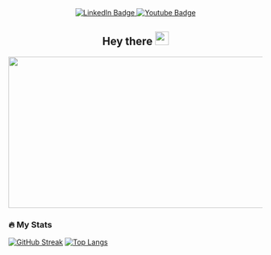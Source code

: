 
<div id="header" align="center">
  <div id="badges">
  <a href="https://www.linkedin.com/in/steven-oketch">
    <img src="https://img.shields.io/badge/LinkedIn-blue?style=for-the-badge&logo=linkedin&logoColor=white" alt="LinkedIn Badge"/>
  </a>
  <a href="https://www.youtube.com/channel/UCHiel-1M5FJ_rhha5nhHJ4Q">
    <img src="https://img.shields.io/badge/YouTube-red?style=for-the-badge&logo=youtube&logoColor=white" alt="Youtube Badge"/>
  </a>
  </div>
  
  <img src="https://komarev.com/ghpvc/?username=Steven-zion&style=flat-square&color=blue" alt=""/>
  
  
 <h2> Hey there
    <img src="https://media.giphy.com/media/hvRJCLFzcasrR4ia7z/giphy.gif" width="27px" height="27px"/>
  </h2
  <div align="center">
    <img src="https://media.giphy.com/media/SWoSkN6DxTszqIKEqv/giphy.gif" width="600" height="300"/>
  </div>
  
### :fire: My Stats
  
  [![GitHub Streak](http://github-readme-streak-stats.herokuapp.com?user=Steven-zion&theme=dark&background=000000&hide_border=true&dates=C5CB2D&ring=DD6717&sideNums=2DB930&stroke=DD2727&currStreakLabel=3CB929&currStreakNum=C7DD38)](https://git.io/streak-stats)
  [![Top Langs](https://github-readme-stats.vercel.app/api/top-langs/?username=Steven-zion&layout=compact&theme=vision-friendly-dark&hide_border=true)](https://github.com/anuraghazra/github-readme-stats)

</div>
